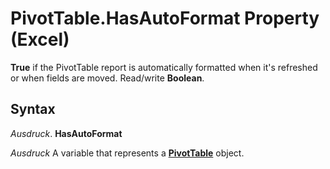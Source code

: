 
# PivotTable.HasAutoFormat Property (Excel)

 **True** if the PivotTable report is automatically formatted when it's refreshed or when fields are moved. Read/write **Boolean**.


## Syntax

 _Ausdruck_. **HasAutoFormat**

 _Ausdruck_ A variable that represents a **[PivotTable](a9c1d4a0-78a9-f9a6-6daf-91cb63e45842.md)** object.

